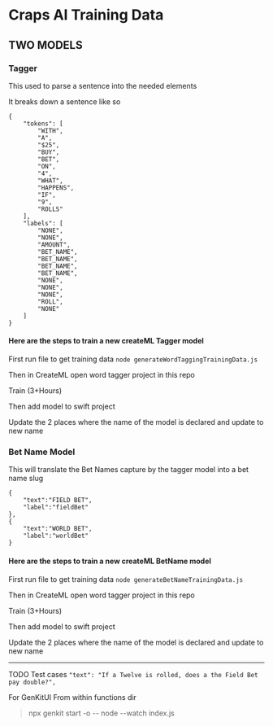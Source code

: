# Craps AI Training Data


## TWO MODELS

### Tagger

This used to parse a sentence into the needed elements

It breaks down a sentence like so

```
{
    "tokens": [
        "WITH",
        "A",
        "$25",
        "BUY",
        "BET",
        "ON",
        "4",
        "WHAT",
        "HAPPENS",
        "IF",
        "9",
        "ROLLS"
    ],
    "labels": [
        "NONE",
        "NONE",
        "AMOUNT",
        "BET_NAME",
        "BET_NAME",
        "BET_NAME",
        "BET_NAME",
        "NONE",
        "NONE",
        "NONE",
        "ROLL",
        "NONE"
    ]
}
```

#### Here are the steps to train a new createML Tagger model

First run file to get training data
`node generateWordTaggingTrainingData.js`

Then in CreateML open word tagger project in this repo

Train (3+Hours)

Then add model to swift project

Update the 2 places where the name of the model is declared and update to new name

### Bet Name Model

This will translate the Bet Names capture by the tagger model into a bet name slug

```
{
    "text":"FIELD BET",
    "label":"fieldBet"
},
{
    "text":"WORLD BET",
    "label":"worldBet"
}
```

#### Here are the steps to train a new createML BetName model

First run file to get training data
`node generateBetNameTrainingData.js`

Then in CreateML open word tagger project in this repo

Train (3+Hours)

Then add model to swift project

Update the 2 places where the name of the model is declared and update to new name

----

TODO Test cases
`"text": "If a Twelve is rolled, does a the Field Bet pay double?",`

For GenKitUI
From within functions dir
> npx genkit start -o -- node --watch index.js